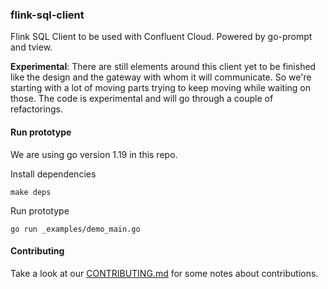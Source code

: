 ### flink-sql-client

Flink SQL Client to be used with Confluent Cloud. Powered by go-prompt and tview.

**Experimental**: There are still elements around this client yet to be finished like the design and the gateway with whom it will communicate. So we're starting with a lot of moving parts trying to keep moving while waiting on those. The code is experimental and will go through a couple of refactorings.

#### Run prototype

We are using go version 1.19 in this repo.

Install dependencies

```
make deps
```

Run prototype

```
go run _examples/demo_main.go
```

#### Contributing

Take a look at our [CONTRIBUTING.md](./CONTRIBUTING.md) for some notes about contributions.
